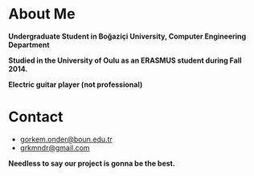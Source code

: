 # About Me #

**Undergraduate Student in Boğaziçi University, Computer Engineering Department**

**Studied in the University of Oulu as an ERASMUS student during Fall 2014.**

**Electric guitar player (not professional)**

# Contact #

  * gorkem.onder@boun.edu.tr
  * grkmndr@gmail.com




**Needless to say our project is gonna be the best.**